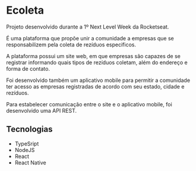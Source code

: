 # Ecoleta
Projeto desenvolvido durante a 1º Next Level Week da Rocketseat.

É uma plataforma que propõe unir a comunidade a empresas que se responsabilizem pela coleta de rezíduos especificos.

A plataforma possui um site web, em que empresas são capazes de se registrar informando quais tipos de rezíduos coletam,
além do endereço e forma de contato.

Foi desenvolvido também um aplicativo mobile para permitir a comunidade ter acesso as empresas registradas de acordo com seu estado, cidade
e rezíduos.

Para estabelecer comunicação entre o site e o aplicativo mobile, foi desenvolvido uma API REST.

## Tecnologias

- TypeSript
- NodeJS
- React
- React Native
